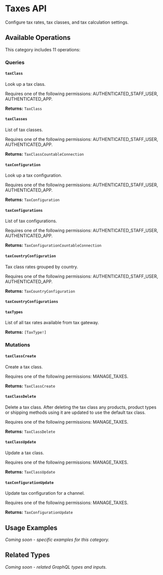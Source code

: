 # Taxes API

Configure tax rates, tax classes, and tax calculation settings.

## Available Operations

This category includes 11 operations:

### Queries

#### `taxClass`

Look up a tax class.
  
  Requires one of the following permissions: AUTHENTICATED_STAFF_USER, AUTHENTICATED_APP.

**Returns:** `TaxClass`

#### `taxClasses`

List of tax classes.
  
  Requires one of the following permissions: AUTHENTICATED_STAFF_USER, AUTHENTICATED_APP.

**Returns:** `TaxClassCountableConnection`

#### `taxConfiguration`

Look up a tax configuration.
  
  Requires one of the following permissions: AUTHENTICATED_STAFF_USER, AUTHENTICATED_APP.

**Returns:** `TaxConfiguration`

#### `taxConfigurations`

List of tax configurations.
  
  Requires one of the following permissions: AUTHENTICATED_STAFF_USER, AUTHENTICATED_APP.

**Returns:** `TaxConfigurationCountableConnection`

#### `taxCountryConfiguration`

Tax class rates grouped by country.
  
  Requires one of the following permissions: AUTHENTICATED_STAFF_USER, AUTHENTICATED_APP.

**Returns:** `TaxCountryConfiguration`

#### `taxCountryConfigurations`

#### `taxTypes`

List of all tax rates available from tax gateway.

**Returns:** `[TaxType!]`

### Mutations

#### `taxClassCreate`

Create a tax class. 
  
  Requires one of the following permissions: MANAGE_TAXES.

**Returns:** `TaxClassCreate`

#### `taxClassDelete`

Delete a tax class. After deleting the tax class any products, product types or shipping methods using it are updated to use the default tax class. 
  
  Requires one of the following permissions: MANAGE_TAXES.

**Returns:** `TaxClassDelete`

#### `taxClassUpdate`

Update a tax class. 
  
  Requires one of the following permissions: MANAGE_TAXES.

**Returns:** `TaxClassUpdate`

#### `taxConfigurationUpdate`

Update tax configuration for a channel. 
  
  Requires one of the following permissions: MANAGE_TAXES.

**Returns:** `TaxConfigurationUpdate`

## Usage Examples

*Coming soon - specific examples for this category.*

## Related Types

*Coming soon - related GraphQL types and inputs.*
